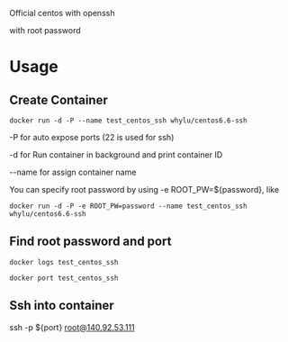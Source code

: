 Official centos with openssh

with root password

# Usage
## Create Container
```
docker run -d -P --name test_centos_ssh whylu/centos6.6-ssh
```
-P for auto expose ports (22 is used for ssh)

-d for Run container in background and print container ID

--name for assign container name


You can specify root password by using -e ROOT_PW=${password}, like 
```
docker run -d -P -e ROOT_PW=password --name test_centos_ssh whylu/centos6.6-ssh
```


## Find root password and port
```
docker logs test_centos_ssh
```
```
docker port test_centos_ssh
```


## Ssh into container
ssh -p ${port} root@140.92.53.111





